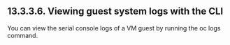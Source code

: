 ## 13.3.3.6. Viewing guest system logs with the CLI

You can view the serial console logs of a VM guest by running the oc logs command.

